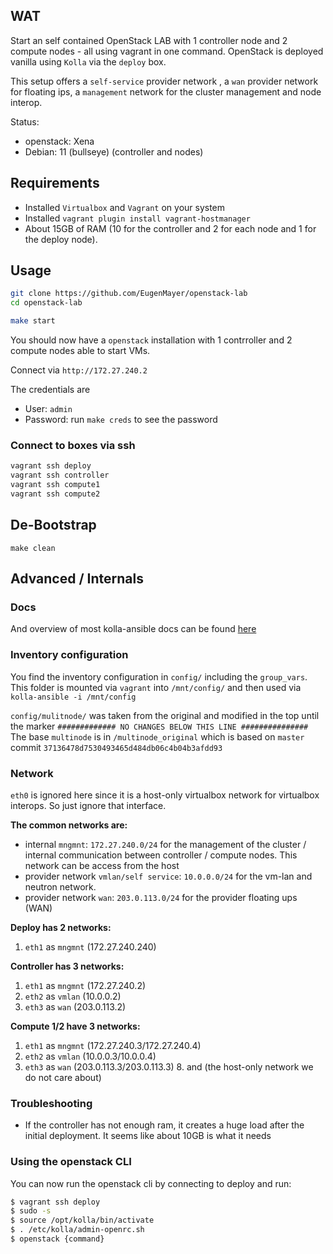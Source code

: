 ## WAT

Start an self contained OpenStack LAB with 1 controller node and 2 compute nodes - all using vagrant in one command.
OpenStack is deployed vanilla using `Kolla` via the `deploy` box.

This setup offers a `self-service` provider network , a `wan` provider network for floating ips, a `management` network for the
cluster management and node interop.

Status:

- openstack: Xena
- Debian: 11 (bullseye) (controller and nodes)

## Requirements

- Installed `Virtualbox` and `Vagrant` on your system
- Installed `vagrant plugin install vagrant-hostmanager`
- About 15GB of RAM (10 for the controller and 2 for each node and 1 for the deploy node).

## Usage

```bash
git clone https://github.com/EugenMayer/openstack-lab
cd openstack-lab

make start
```

You should now have a `openstack` installation with 1 contrroller and 2 compute nodes able to start VMs.

Connect via `http://172.27.240.2`

The credentials are

- User: `admin`
- Password: run `make creds` to see the password

### Connect to boxes via ssh

```bash
vagrant ssh deploy
vagrant ssh controller
vagrant ssh compute1
vagrant ssh compute2
```

## De-Bootstrap

```
make clean
```

## Advanced / Internals

### Docs

And overview of most kolla-ansible docs can be found [here](https://docs.openstack.org/kolla-ansible/latest/admin/index.html)

### Inventory configuration

You find the inventory configuration in `config/` including the `group_vars`. This folder is mounted via `vagrant` into `/mnt/config/` and then used via `kolla-ansible -i /mnt/config`

`config/mulitnode/` was taken from the original and modified in the top
until the marker `############# NO CHANGES BELOW THIS LINE ###############`
The base `multinode` is in `/multinode_original` which is based on `master` commit `37136478d7530493465d484db06c4b04b3afdd93`

### Network

`eth0` is ignored here since it is a host-only virtualbox network for virtualbox interops. So just ignore that interface.

**The common networks are:**

- internal `mngmnt`: `172.27.240.0/24` for the management of the cluster / internal communication between controller / compute nodes. This network can be access from the host
- provider network `vmlan/self service`: `10.0.0.0/24` for the vm-lan and neutron network.
- provider network `wan`: `203.0.113.0/24` for the provider floating ups (WAN)

**Deploy has 2 networks:**

1. `eth1` as `mngmnt` (172.27.240.240)

**Controller has 3 networks:**

1. `eth1` as `mngmnt` (172.27.240.2)
2. `eth2` as `vmlan` (10.0.0.2)
3. `eth3` as `wan` (203.0.113.2)

**Compute 1/2 have 3 networks:**

1. `eth1` as `mngmnt` (172.27.240.3/172.27.240.4)
2. `eth2` as `vmlan` (10.0.0.3/10.0.0.4)
3. `eth3` as `wan` (203.0.113.3/203.0.113.3) 8. and (the host-only network we do not care about)

### Troubleshooting

- If the controller has not enough ram, it creates a huge load after the initial deployment. It seems like about 10GB is what it needs

### Using the openstack CLI

You can now run the openstack cli by connecting to deploy and run:

```bash
$ vagrant ssh deploy
$ sudo -s
$ source /opt/kolla/bin/activate
$ . /etc/kolla/admin-openrc.sh
$ openstack {command}
```
